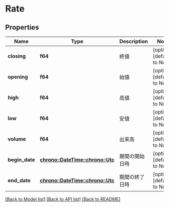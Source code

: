 # Rate

## Properties
Name | Type | Description | Notes
------------ | ------------- | ------------- | -------------
**closing** | **f64** | 終値 | [optional] [default to None]
**opening** | **f64** | 始値 | [optional] [default to None]
**high** | **f64** | 高値 | [optional] [default to None]
**low** | **f64** | 安値 | [optional] [default to None]
**volume** | **f64** | 出来高 | [optional] [default to None]
**begin_date** | [**chrono::DateTime::<chrono::Utc>**](DateTime.md) | 期間の開始日時 | [optional] [default to None]
**end_date** | [**chrono::DateTime::<chrono::Utc>**](DateTime.md) | 期間の終了日時 | [optional] [default to None]

[[Back to Model list]](../README.md#documentation-for-models) [[Back to API list]](../README.md#documentation-for-api-endpoints) [[Back to README]](../README.md)


